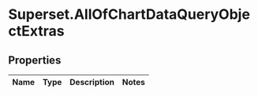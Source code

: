 # Superset.AllOfChartDataQueryObjectExtras

## Properties
Name | Type | Description | Notes
------------ | ------------- | ------------- | -------------
